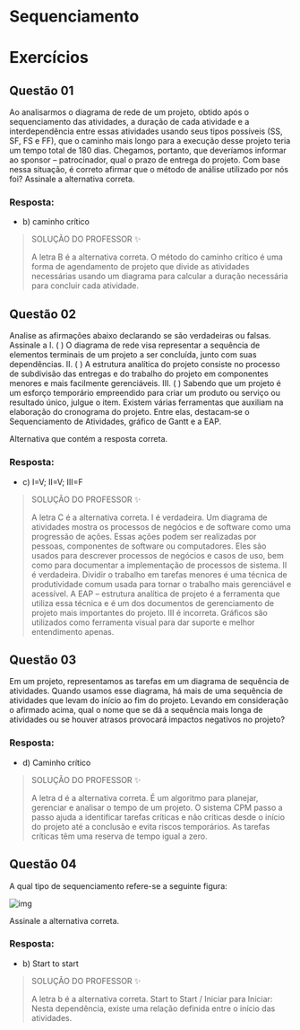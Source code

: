 # Sequenciamento

# Exercícios


## Questão 01
Ao analisarmos o diagrama de rede de um projeto, obtido após o sequenciamento das atividades, a duração de cada atividade e a interdependência entre essas atividades usando seus tipos possíveis (SS, SF, FS e FF), que o caminho mais longo para a execução desse projeto teria um tempo total de 180 dias. Chegamos, portanto, que deveríamos informar ao sponsor – patrocinador, qual o prazo de entrega do projeto. Com base nessa situação, é correto afirmar que o método de análise utilizado por nós foi? Assinale a alternativa correta.

### Resposta:
- b) caminho crítico

> SOLUÇÃO DO PROFESSOR ✨
>
> A letra B é a alternativa correta.
> O método do caminho crítico é uma forma de agendamento de projeto que divide as atividades necessárias usando um diagrama para calcular a duração necessária para concluir cada atividade.


## Questão 02
Analise as afirmações abaixo declarando se são verdadeiras ou falsas. Assinale a
I. ( ) O diagrama de rede visa representar a sequência de elementos terminais de um projeto a ser concluída, junto com suas dependências.
II. ( ) A estrutura analítica do projeto consiste no processo de subdivisão das entregas e do trabalho do projeto em componentes menores e mais facilmente gerenciáveis.
III. ( ) Sabendo que um projeto é um esforço temporário empreendido para criar um produto ou serviço ou resultado único, julgue o item. Existem várias ferramentas que auxiliam na elaboração do cronograma do projeto. Entre elas, destacam‐se o Sequenciamento de Atividades, gráfico de Gantt e a EAP.

Alternativa que contém a resposta correta.

### Resposta:
- c) I=V; II=V; III=F

> SOLUÇÃO DO PROFESSOR ✨
>
> A letra C é a alternativa correta.
> I é verdadeira. Um diagrama de atividades mostra os processos de negócios e de software como uma progressão de ações. Essas ações podem ser realizadas por pessoas, componentes de software ou computadores. Eles são usados para descrever processos de negócios e casos de uso, bem como para documentar a implementação de processos de sistema.
> II é verdadeira. Dividir o trabalho em tarefas menores é uma técnica de produtividade comum usada para tornar o trabalho mais gerenciável e acessível. A EAP – estrutura analítica de projeto é a ferramenta que utiliza essa técnica e é um dos documentos de gerenciamento de projeto mais importantes do projeto.
> III é incorreta. Gráficos são utilizados como ferramenta visual para dar suporte e melhor entendimento apenas.


## Questão 03
Em um projeto, representamos as tarefas em um diagrama de sequência de atividades. Quando usamos esse diagrama, há mais de uma sequência de atividades que levam do início ao fim do projeto. Levando em consideração o afirmado acima, qual o nome que se dá a sequência mais longa de atividades ou se houver atrasos provocará impactos negativos no projeto?

### Resposta:
- d) Caminho crítico

> SOLUÇÃO DO PROFESSOR ✨
>
> A letra d é a alternativa correta.
> É um algoritmo para planejar, gerenciar e analisar o tempo de um projeto. O sistema CPM passo a passo ajuda a identificar tarefas críticas e não críticas desde o início do projeto até a conclusão e evita riscos temporários. As tarefas críticas têm uma reserva de tempo igual a zero.


## Questão 04
A qual tipo de sequenciamento refere-se a seguinte figura:

![img](https://paperx-dex-assets.s3.sa-east-1.amazonaws.com/images/1639580090574-hAZKeBcFg6.png)

Assinale a alternativa correta.

### Resposta:
- b) Start to start

> SOLUÇÃO DO PROFESSOR ✨
>
> A letra b é a alternativa correta.
> Start to Start / Iniciar para Iniciar: Nesta dependência, existe uma relação definida entre o início das atividades.
